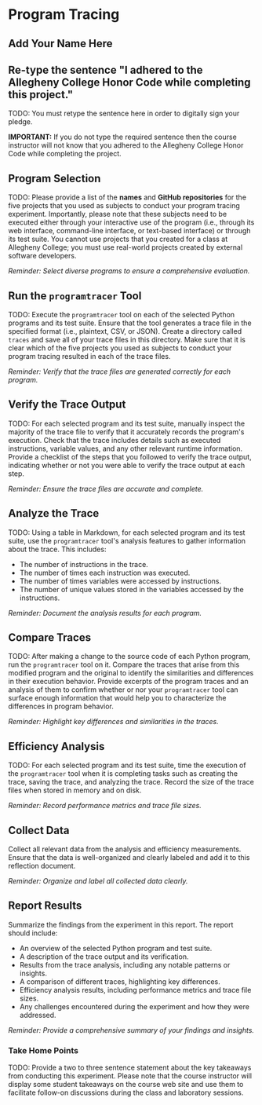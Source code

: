 # Program Tracing

## Add Your Name Here

## Re-type the sentence "I adhered to the Allegheny College Honor Code while completing this project."

TODO: You must retype the sentence here in order to digitally sign your pledge.

**IMPORTANT:** If you do not type the required sentence then the course
instructor will not know that you adhered to the Allegheny College Honor Code
while completing the project.

## Program Selection

TODO: Please provide a list of the **names** and **GitHub repositories** for the
five projects that you used as subjects to conduct your program tracing
experiment. Importantly, please note that these subjects need to be executed
either through your interactive use of the program (i.e., through its web
interface, command-line interface, or text-based interface) or through its test
suite. You cannot use projects that you created for a class at Allegheny College;
you must use real-world projects created by external software developers.

_Reminder: Select diverse programs to ensure a comprehensive evaluation._

## Run the `programtracer` Tool

TODO: Execute the `programtracer` tool on each of the selected Python programs
and its test suite. Ensure that the tool generates a trace file in the specified
format (i.e., plaintext, CSV, or JSON). Create a directory called `traces` and
save all of your trace files in this directory. Make sure that it is clear which
of the five projects you used as subjects to conduct your program tracing
resulted in each of the trace files.

_Reminder: Verify that the trace files are generated correctly for each program._

## Verify the Trace Output

TODO: For each selected program and its test suite, manually inspect the
majority of the trace file to verify that it accurately records the program's
execution. Check that the trace includes details such as executed instructions,
variable values, and any other relevant runtime information. Provide a checklist
of the steps that you followed to verify the trace output, indicating whether or
not you were able to verify the trace output at each step.

_Reminder: Ensure the trace files are accurate and complete._

## Analyze the Trace

TODO: Using a table in Markdown, for each selected program and its test suite,
use the `programtracer` tool's analysis features to gather information about the
trace. This includes:
- The number of instructions in the trace.
- The number of times each instruction was executed.
- The number of times variables were accessed by instructions.
- The number of unique values stored in the variables accessed by the instructions.

_Reminder: Document the analysis results for each program._

## Compare Traces

TODO: After making a change to the source code of each Python program, run the
`programtracer` tool on it. Compare the traces that arise from this modified
program and the original to identify the similarities and differences in their
execution behavior. Provide excerpts of the program traces and an analysis of
them to confirm whether or nor your `programtracer` tool can surface enough
information that would help you to characterize the differences in program behavior.

_Reminder: Highlight key differences and similarities in the traces._

## Efficiency Analysis

TODO: For each selected program and its test suite, time the execution of the
`programtracer` tool when it is completing tasks such as creating the trace,
saving the trace, and analyzing the trace. Record the size of the trace files
when stored in memory and on disk.

_Reminder: Record performance metrics and trace file sizes._

## Collect Data

Collect all relevant data from the analysis and efficiency measurements. Ensure
that the data is well-organized and clearly labeled and add it to this
reflection document.

_Reminder: Organize and label all collected data clearly._

## Report Results

Summarize the findings from the experiment in this report. The report should include:
- An overview of the selected Python program and test suite.
- A description of the trace output and its verification.
- Results from the trace analysis, including any notable patterns or insights.
- A comparison of different traces, highlighting key differences.
- Efficiency analysis results, including performance metrics and trace file sizes.
- Any challenges encountered during the experiment and how they were addressed.

_Reminder: Provide a comprehensive summary of your findings and insights._


### Take Home Points

TODO: Provide a two to three sentence statement about the key takeaways from
conducting this experiment. Please note that the course instructor will display
some student takeaways on the course web site and use them to facilitate
follow-on discussions during the class and laboratory sessions.

